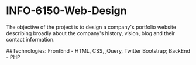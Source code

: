# INFO-6150-Web-Design
The objective of the project is to design a company's portfolio website describing broadly 
about the company's history, vision, blog and their contact information.

##Technologies:
FrontEnd - HTML, CSS, jQuery, Twitter Bootstrap;
BackEnd - PHP
